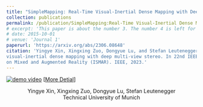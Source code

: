 ```yaml
---
title: "SimpleMapping: Real-Time Visual-Inertial Dense Mapping with Deep Multi-View Stereo"
collection: publications
permalink: /publication/SimpleMapping:Real-Time Visual-Inertial Dense Mapping with Deep Multi-View Stereo
# excerpt: 'This paper is about the number 3. The number 4 is left for future work.'
# date: 2015-10-01
# venue: 'Journal 1'
paperurl: 'https://arxiv.org/abs/2306.08648'
citation: 'Yingye Xin, Xingxing Zuo, Dongyue Lu, and Stefan Leutenegger. Simplemapping: Real-time
visual-inertial dense mapping with deep multi-view stereo. In 22nd IEEE International Symposium
on Mixed and Augmented Reality (ISMAR). IEEE, 2023.'
---
```


<!-- Ongoing -->

<!-- <p align = "center">
<img src = ../files/overview.png alt = 'scene' height = 10% width = 80% />
<img src = ../files/result.png alt = 'scene' height = 10% width = 80% />
</p> -->

[![demo video](https://res.cloudinary.com/marcomontalbano/image/upload/v1691648995/video_to_markdown/images/youtube--R68sEMhEDNU-c05b58ac6eb4c4700831b2b3070cd403.jpg)](https://www.youtube.com/watch?v=R68sEMhEDNU "demo video")
[[More Detial](https://yingyexin.github.io/simplemapping.html)]
<center>
Yingye Xin, Xingxing Zuo, Dongyue Lu, Stefan Leutenegger <br /> 
Technical University of Munich 
</center>
